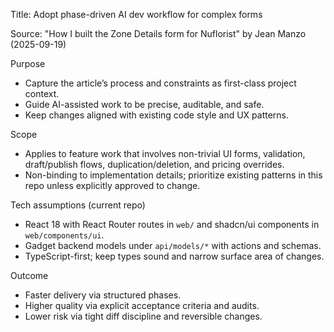 Title: Adopt phase-driven AI dev workflow for complex forms

Source: "How I built the Zone Details form for Nuflorist" by Jean Manzo (2025-09-19)

Purpose
- Capture the article’s process and constraints as first-class project context.
- Guide AI-assisted work to be precise, auditable, and safe.
- Keep changes aligned with existing code style and UX patterns.

Scope
- Applies to feature work that involves non-trivial UI forms, validation, draft/publish flows, duplication/deletion, and pricing overrides.
- Non-binding to implementation details; prioritize existing patterns in this repo unless explicitly approved to change.

Tech assumptions (current repo)
- React 18 with React Router routes in `web/` and shadcn/ui components in `web/components/ui`.
- Gadget backend models under `api/models/*` with actions and schemas.
- TypeScript-first; keep types sound and narrow surface area of changes.

Outcome
- Faster delivery via structured phases.
- Higher quality via explicit acceptance criteria and audits.
- Lower risk via tight diff discipline and reversible changes.


